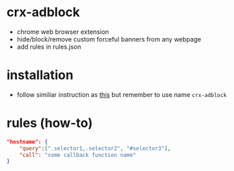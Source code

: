 # crx-adblock

- chrome web browser extension
- hide/block/remove custom forceful banners from any webpage
- add rules in rules.json


# installation

- follow similiar instruction as [this](https://github.com/adhocore/crx-joom/blob/master/README.md#how) but remember to use name `crx-adblock`


# rules (how-to)

```json
"hostname": {
	"query":[".selector1,.selector2", "#selector3"],
	"call": "some callback function name"
}
```
